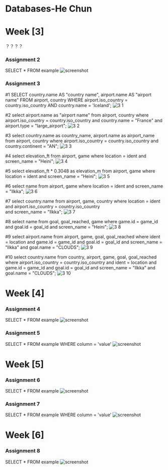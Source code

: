 # Databases-He Chun
# Week [3]
？？？？
### Assignment 2
SELECT * FROM example 
![screenshot](schreenshot-file-name.png)

### Assignment 3
#1
SELECT 
    country.name AS "country name", 
    airport.name AS "airport name"
FROM 
    airport, country
WHERE 
    airport.iso_country = country.iso_country 
    AND country.name = 'Iceland';
![3 1](https://github.com/user-attachments/assets/b0e92fdd-cdc4-47d1-a58f-743bce1d3ff3)

#2
select 
airport.name as "airport name"
from 
airport, country
where 
airport.iso_country = country.iso_country 
and country.name = "France" 
and airport.type = "large_airport";
![3 2](https://github.com/user-attachments/assets/433e5731-25b1-4733-badc-9ea1388882f0)

#3
select country.name as country_name, airport.name as airport_name
from airport, country
where airport.iso_country = country.iso_country and country.continent = "AN";
![3 3](https://github.com/user-attachments/assets/23bb71a6-6e48-4d04-af18-98bec8a05b7c)

#4
select elevation_ft
from airport, game
where location = ident and screen_name = "Heini";
![3 4](https://github.com/user-attachments/assets/6a1c5c92-1a71-4b0b-8f60-f67cf11ee3ce)


#5
select elevation_ft * 0.3048 as elevation_m
from airport, game
where location = ident and screen_name = "Heini";
![3 5](https://github.com/user-attachments/assets/a8c4c030-f103-4215-b70e-9d33b6fa5ac4)

#6
select name
from airport, game
where location = ident and screen_name = "Ilkka";
![3 6](https://github.com/user-attachments/assets/3288b880-cb4b-4897-8867-2f465346d0bd)

#7
select country.name
from airport, game, country
where location = ident 
and airport.iso_country = country.iso_country  
and screen_name = "Ilkka";
![3 7](https://github.com/user-attachments/assets/f2e772fb-f6cb-4f40-b555-d8c1cf45e378)

#8
select name
from goal, goal_reached, game
where game.id = game_id
and goal.id = goal_id
and screen_name = "Heini";
![3 8](https://github.com/user-attachments/assets/2a931243-912e-42a5-bcb8-5d1c40a8ac19)

#9
select airport.name
from airport, game, goal, goal_reached
where ident = location
and game.id = game_id
and goal.id = goal_id
and screen_name = "Ilkka"
and goal.name = "CLOUDS";
![3 9](https://github.com/user-attachments/assets/79265111-1b7d-4bcb-b985-b18c8c1c27d3)

#10
select country.name
from country, airport, game, goal, goal_reached
where airport.iso_country = country.iso_country 
and ident = location 
and game.id = game_id 
and goal.id = goal_id 
and screen_name = "Ilkka" 
and goal.name = "CLOUDS";
![3 10](https://github.com/user-attachments/assets/1b4f8a9f-3f38-46c5-9344-be8405c5ea63)








# Week [4]

### Assignment 4
SELECT * FROM example 
![screenshot](schreenshot-file-name.png)



### Assignment 5
SELECT * FROM example WHERE column = 'value' 
![screenshot](schreenshot-file-name.png)


# Week [5]

### Assignment 6
SELECT * FROM example 
![screenshot](schreenshot-file-name.png)

### Assignment 7
SELECT * FROM example WHERE column = 'value' 
![screenshot](schreenshot-file-name.png)

# Week [6]

### Assignment 8
SELECT * FROM example 
![screenshot](schreenshot-file-name.png)



